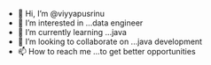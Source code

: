 - 👋 Hi, I’m @viyyapusrinu
- 👀 I’m interested in ...data engineer
- 🌱 I’m currently learning ...java
- 💞️ I’m looking to collaborate on ...java development
- 📫 How to reach me ...to get better opportunities

<!---
viyyapusrinu/viyyapusrinu is a ✨ special ✨ repository because its `README.md` (this file) appears on your GitHub profile.
You can click the Preview link to take a look at your changes.
--->
